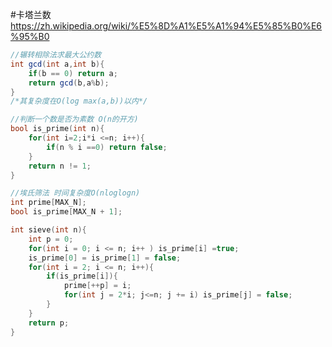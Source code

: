 #卡塔兰数  
https://zh.wikipedia.org/wiki/%E5%8D%A1%E5%A1%94%E5%85%B0%E6%95%B0  

```java
//辗转相除法求最大公约数
int gcd(int a,int b){
    if(b == 0) return a;
    return gcd(b,a%b);
}
/*其复杂度在O(log max(a,b))以内*/
```

```cpp
//判断一个数是否为素数 O(n的开方)
bool is_prime(int n){
    for(int i=2;i*i <=n; i++){
        if(n % i ==0) return false;
    }
    return n != 1;
}
```

```cpp
//埃氏筛法 时间复杂度O(nloglogn)
int prime[MAX_N];
bool is_prime[MAX_N + 1];

int sieve(int n){
    int p = 0;
    for(int i = 0; i <= n; i++ ) is_prime[i] =true;
    is_prime[0] = is_prime[1] = false;
    for(int i = 2; i <= n; i++){
        if(is_prime[i]){
            prime[++p] = i;
            for(int j = 2*i; j<=n; j += i) is_prime[j] = false;
        }
    }
    return p;
}


```
